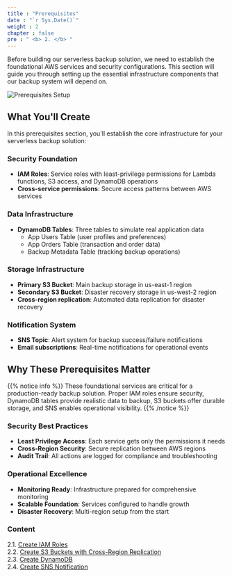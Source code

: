 ```yaml
---
title : "Prerequisites"
date : "`r Sys.Date()`"
weight : 2
chapter : false
pre : " <b> 2. </b> "
---
```


Before building our serverless backup solution, we need to establish the foundational AWS services and security configurations. This section will guide you through setting up the essential infrastructure components that our backup system will depend on.

![Prerequisites Setup](/FCJ-Workshop/images/2.prerequisite/001-setup.png)

## What You'll Create

In this prerequisites section, you'll establish the core infrastructure for your serverless backup solution:

### Security Foundation
- **IAM Roles**: Service roles with least-privilege permissions for Lambda functions, S3 access, and DynamoDB operations
- **Cross-service permissions**: Secure access patterns between AWS services

### Data Infrastructure  
- **DynamoDB Tables**: Three tables to simulate real application data
  - App Users Table (user profiles and preferences)
  - App Orders Table (transaction and order data)
  - Backup Metadata Table (tracking backup operations)

### Storage Infrastructure
- **Primary S3 Bucket**: Main backup storage in us-east-1 region
- **Secondary S3 Bucket**: Disaster recovery storage in us-west-2 region
- **Cross-region replication**: Automated data replication for disaster recovery

### Notification System
- **SNS Topic**: Alert system for backup success/failure notifications
- **Email subscriptions**: Real-time notifications for operational events

## Why These Prerequisites Matter

{{% notice info %}}
These foundational services are critical for a production-ready backup solution. Proper IAM roles ensure security, DynamoDB tables provide realistic data to backup, S3 buckets offer durable storage, and SNS enables operational visibility.
{{% /notice %}}

### Security Best Practices
- **Least Privilege Access**: Each service gets only the permissions it needs
- **Cross-Region Security**: Secure replication between AWS regions
- **Audit Trail**: All actions are logged for compliance and troubleshooting

### Operational Excellence
- **Monitoring Ready**: Infrastructure prepared for comprehensive monitoring
- **Scalable Foundation**: Services configured to handle growth
- **Disaster Recovery**: Multi-region setup from the start

### Content
2.1. [Create IAM Roles](2.1-roles/) \
2.2. [Create S3 Buckets with Cross-Region Replication](2.2-creates3bucket/) \
2.3. [Create DynamoDB](2.3-createdynamodb/) \
2.4. [Create SNS Notification](2.4-createsns/) 
